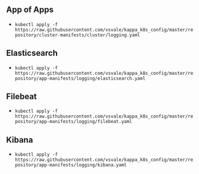 ## App of Apps
- `kubectl apply -f https://raw.githubusercontent.com/vsvale/kappa_k8s_config/master/repository/cluster-manifests/cluster/logging.yaml`

## Elasticsearch
- `kubectl apply -f https://raw.githubusercontent.com/vsvale/kappa_k8s_config/master/repository/app-manifests/logging/elasticsearch.yaml`

## Filebeat
- `kubectl apply -f https://raw.githubusercontent.com/vsvale/kappa_k8s_config/master/repository/app-manifests/logging/filebeat.yaml`

## Kibana
- `kubectl apply -f https://raw.githubusercontent.com/vsvale/kappa_k8s_config/master/repository/app-manifests/logging/kibana.yaml`
